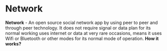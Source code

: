 # Network
**Network** - An open source social network app by using peer to peer and through peer technology. It does not require signal or data plan for its normal working uses internet or data at very rare occasions, means it uses Wifi or Bluetooth or other modes for its normal mode of operation.
**How it works?**

